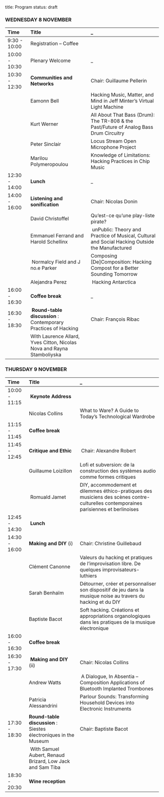 title: Program
status: draft

### WEDNESDAY 8 NOVEMBER

| Time | Title | _
|:-- |:-- |:--
| 9:30 - 10:00 | Registration – Coffee |
| 10:00 - 10:30 | Plenary Welcome | _
| 10:30 - 12:30 | **Communities and Networks** | Chair: Guillaume Pellerin
|  | Eamonn Bell | Hacking Music, Matter, and Mind in Jeff Minter’s Virtual Light Machine
|  | Kurt Werner | All About That Bass (Drum): The TR-808 & the Past/Future of Analog Bass Drum Circuitry
|  | Peter Sinclair | Locus Stream Open Microphone Project
|  | Marilou Polymeropoulou | Knowledge of Limitations: Hacking Practices in Chip Music
| 12:30 - 14:00 | **Lunch** | _
| 14:00 - 16:00 | **Listening and sonification** | Chair: Nicolas Donin
|  | David Christoffel | Qu’est-ce qu’une play-liste pirate?
|  | Emmanuel Ferrand and Harold Schellinx | unPublic: Theory and Practice of Musical, Cultural and Social Hacking Outside the Manufactured
|  | Normalcy Field and J no.e Parker | Composing [De]Composition: Hacking Compost for a Better Sounding Tomorrow
|  | Alejandra Perez | Hacking Antarctica
| 16:00 - 16:30 | **Coffee break** | _
| 16:30 - 18:30 | **Round-table discussion** : Contemporary Practices of Hacking | Chair: François Ribac
|  | With Laurence Allard, Yves Citton, Nicolas Nova and Rayna Stamboliyska


### THURSDAY 9 NOVEMBER

| Time | Title | _
|:-- |:-- |:--
| 10:00 - 11:15 | **Keynote Address** |
|  | Nicolas Collins | What to Ware? A Guide to Today’s Technological Wardrobe
| 11:15 - 11:45 | **Coffee break** |
| 11:45 - 12:45 | **Critique and Ethic** | Chair: Alexandre Robert
|  | Guillaume Loizillon | Lofi et subversion: de la construction des systèmes audio comme formes critiques
|  | Romuald Jamet | DIY, accommodement et dilemmes éthico-pratiques des musiciens des scènes contre-culturelles contemporaines parisiennes et berlinoises | face aux technologies musicales
| 12:45 - 14:30 | **Lunch** |
| 14:30 - 16:00 | **Making and DIY** (i) | Chair: Christine Guillebaud
|  | Clément Canonne | Valeurs du hacking et pratiques de l’improvisation libre. De quelques improvisateurs-luthiers
|  | Sarah Benhaïm | Détourner, créer et personnaliser son dispositif de jeu dans la musique noise au travers du hacking et du DIY
|  | Baptiste Bacot | Soft hacking. Créations et appropriations organologiques dans les pratiques de la musique électronique
| 16:00 - 16:30 | **Coffee break** |
| 16:30 - 17:30 | **Making and DIY** (ii) | Chair: Nicolas Collins
|  | Andrew Watts | A Dialogue, In Absentia – Composition Applications of Bluetooth Implanted Trombones
|  | Patricia Alessandrini | Parlour Sounds: Transforming Household Devices into Electronic Instruments
| 17:30 - 18:30 | **Round-table discussion** :  Siestes électroniques in the Museum | Chair: Baptiste Bacot
|   | With Samuel Aubert, Renaud Brizard, Low Jack and Sam Tiba
| 18:30 - 20:30 | **Wine reception** |
